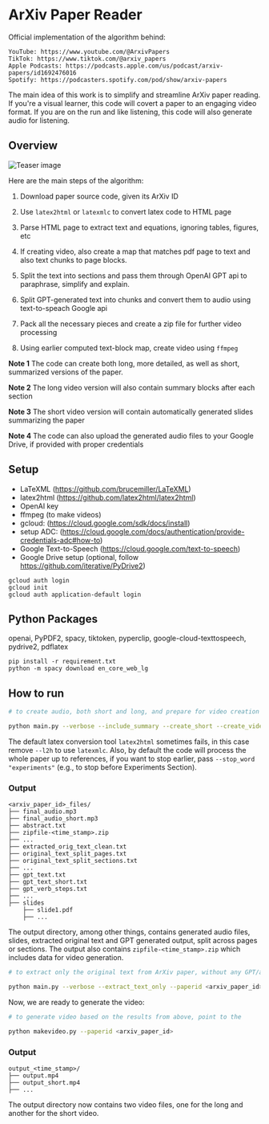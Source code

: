 # ArXiv Paper Reader

Official implementation of the algorithm behind:
```
YouTube: https://www.youtube.com/@ArxivPapers
TikTok: https://www.tiktok.com/@arxiv_papers
Apple Podcasts: https://podcasts.apple.com/us/podcast/arxiv-papers/id1692476016
Spotify: https://podcasters.spotify.com/pod/show/arxiv-papers
```

The main idea of this work is to simplify and streamline ArXiv paper reading.
If you're a visual learner, this code will covert a paper to an engaging video format. 
If you are on the run and like listening, this code will also generate audio for listening.

## Overview

![Teaser image](./imgs/overview.png)

Here are the main steps of the algorithm:

1. Download paper source code, given its ArXiv ID

2. Use `latex2html` or `latexmlc` to convert latex code to HTML page

3. Parse HTML page to extract text and equations, ignoring tables, figures, etc

4. If creating video, also create a map that matches pdf page to text 
and also text chunks to page blocks.

5. Split the text into sections and pass them through OpenAI GPT api to paraphrase, simplify and explain.

6. Split GPT-generated text into chunks and convert them to audio using text-to-speach Google api

7. Pack all the necessary pieces and create a zip file for further video processing

8. Using earlier computed text-block map, create video using `ffmpeg`

**Note 1** The code can create both long, more detailed, as well as short, summarized versions of the paper.

**Note 2** The long video version will also contain summary blocks after each section

**Note 3** The short video version will contain automatically generated slides summarizing the paper

**Note 4** The code can also upload the generated audio files to your Google Drive, if provided with proper credentials

## Setup
- LaTeXML (https://github.com/brucemiller/LaTeXML)
- latex2html (https://github.com/latex2html/latex2html)
- OpenAI key
- ffmpeg (to make videos)
- gcloud: (https://cloud.google.com/sdk/docs/install)
- setup ADC: (https://cloud.google.com/docs/authentication/provide-credentials-adc#how-to)
- Google Text-to-Speech (https://cloud.google.com/text-to-speech)
- Google Drive setup (optional, follow https://github.com/iterative/PyDrive2)

```
gcloud auth login
gcloud init
gcloud auth application-default login
```

## Python Packages
openai, PyPDF2, spacy, tiktoken, pyperclip, google-cloud-texttospeech, pydrive2, pdflatex

```
pip install -r requirement.txt
python -m spacy download en_core_web_lg
```

## How to run

```.bash
# to create audio, both short and long, and prepare for video creation

python main.py --verbose --include_summary --create_short --create_video --openai_key <your_key> --paperid <arxiv_paper_id> --l2h
```
The default latex conversion tool ``latex2html`` sometimes fails, in this case remove ``--l2h``
to use ``latexmlc``. Also, by default the code will process the whole paper up to references, if you want to stop earlier, pass ``--stop_word "experiments"`` (e.g., to stop before Experiments Section).

### Output 
```
<arxiv_paper_id>_files/
├── final_audio.mp3
├── final_audio_short.mp3
├── abstract.txt
├── zipfile-<time_stamp>.zip
├── ...
├── extracted_orig_text_clean.txt
├── original_text_split_pages.txt
├── original_text_split_sections.txt
├── ...
├── gpt_text.txt
├── gpt_text_short.txt
├── gpt_verb_steps.txt
├── ...
├── slides
    ├── slide1.pdf
    ├── ...
```
The output directory, among other things, contains generated audio files, slides, extracted original text 
and GPT generated output, split across pages or sections. The output also contains ``zipfile-<time_stamp>.zip``
which includes data for video generation.

```.bash
# to extract only the original text from ArXiv paper, without any GPT/audio/video processing

python main.py --verbose --extract_text_only --paperid <arxiv_paper_id>
```

Now, we are ready to generate the video:
```.bash
# to generate video based on the results from above, point to the 

python makevideo.py --paperid <arxiv_paper_id>
```

### Output 
```
output_<time_stamp>/
├── output.mp4
├── output_short.mp4
├── ...
```
The output directory now contains two video files, one for the long and another for the short video.
